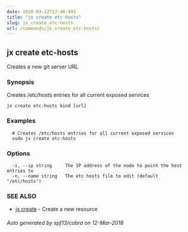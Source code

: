 ```yaml
---
date: 2018-03-12T12:46:49Z
title: "jx create etc-hosts"
slug: jx_create_etc-hosts
url: /commands/jx_create_etc-hosts/
---
```

## jx create etc-hosts

Creates a new git server URL

### Synopsis


Creates /etc/hosts entries for all current exposed services

```
jx create etc-hosts kind [url]
```

### Examples

```
  # Creates /etc/hosts entries for all current exposed services
  sudo jx create etc-hosts
```

### Options

```
  -i, --ip string     The IP address of the node to point the host entries to
  -n, --name string   The etc hosts file to edit (default "/etc/hosts")
```

### SEE ALSO
* [jx create](/commands/jx_create/)	 - Create a new resource

###### Auto generated by spf13/cobra on 12-Mar-2018
